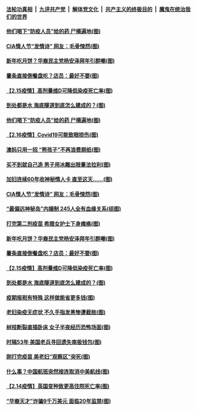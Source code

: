 ####  [法轮功真相](../../../../basic/blob/master/README.md?t=02172002) &nbsp;|&nbsp; [九评共产党](../../../../9ping.md/blob/master/README.md?t=02172002) &nbsp;|&nbsp; [解体党文化](../../../../jtdwh.md/blob/master/README.md?t=02172002)  &nbsp;|&nbsp; [共产主义的终极目的](../../../../gczydzjmd.md/blob/master/README.md?t=02172002) &nbsp;|&nbsp; [魔鬼在统治我们的世界](../../../../mgztzwmdsj.md/blob/master/README.md?t=02172002) 

#### [他们喝下“防疫人员”给的药 尸横遍地(图)](../pages/p3/962744.md?t=02172002) 

#### [CIA情人节“发情诗” 网友：毛骨悚然(图)](../pages/p3/962711.md?t=02172002) 

#### [新年吃月饼？华裔民主党杨安泽拜年引群嘲(图)](../pages/p3/962643.md?t=02172002) 

#### [薯条直接倒餐盘吃？店员：最好不要(图)](../pages/p3/962628.md?t=02172002) 

#### [【2.15疫情】高剂量维D可降低染疫死亡率(图)](../pages/p3/962623.md?t=02172002) 

#### [到处都是水 海底隧道到底怎么建成的？(图)](../pages/p3/962511.md?t=02172002) 

#### [他们喝下“防疫人员”给的药 尸横遍地(图)](../pages/p3/962744.md?t=02172002) 

#### [【2.16疫情】Covid19可能致眼损伤(图)](../pages/p3/962757.md?t=02172002) 

#### [澳妈只用一招 “熊孩子”不再浪费厕纸(图)](../pages/p3/962756.md?t=02172002) 

#### [买不到就自己造 男子用冰雕出限量法拉利(图)](../pages/p3/962748.md?t=02172002) 

#### [加妇连续60年收神秘情人卡 直至这天……(图)](../pages/p3/962721.md?t=02172002) 

#### [CIA情人节“发情诗” 网友：毛骨悚然(图)](../pages/p3/962711.md?t=02172002) 

#### [“最偏远神秘岛”内婚制 245人全有血缘关系(组图)](../pages/p3/962595.md?t=02172002) 

#### [打完第二剂疫苗 希腊女护士下身瘫痪(图)](../pages/p3/962672.md?t=02172002) 

#### [新年吃月饼？华裔民主党杨安泽拜年引群嘲(图)](../pages/p3/962643.md?t=02172002) 

#### [薯条直接倒餐盘吃？店员：最好不要(图)](../pages/p3/962628.md?t=02172002) 

#### [【2.15疫情】高剂量维D可降低染疫死亡率(图)](../pages/p3/962623.md?t=02172002) 

#### [到处都是水 海底隧道到底怎么建成的？(图)](../pages/p3/962511.md?t=02172002) 

#### [疫期报税有特殊 这样做能省更多钱(图)](../pages/p3/962617.md?t=02172002) 

#### [老妇染疫无症状 不久手指发黑惨遭截肢(图)](../pages/p3/962614.md?t=02172002) 

#### [树枝断裂直插卧床 女子半夜经历恐怖场面(图)](../pages/p3/962547.md?t=02172002) 

#### [时隔53年 美国老兵寻回遗失南极钱包(图)](../pages/p3/962532.md?t=02172002) 

#### [刚打完疫苗 美老妇“观察区”突死(图)](../pages/p3/962529.md?t=02172002) 

#### [什么事？中国航班突然接连取消中美航线(图)](../pages/p3/962521.md?t=02172002) 

#### [【2.14疫情】英国变种致更高住院死亡率(图)](../pages/p3/962509.md?t=02172002) 

#### [“华裔天才”诈骗9千万美元 面临20年监禁(图)](../pages/p3/962508.md?t=02172002) 

